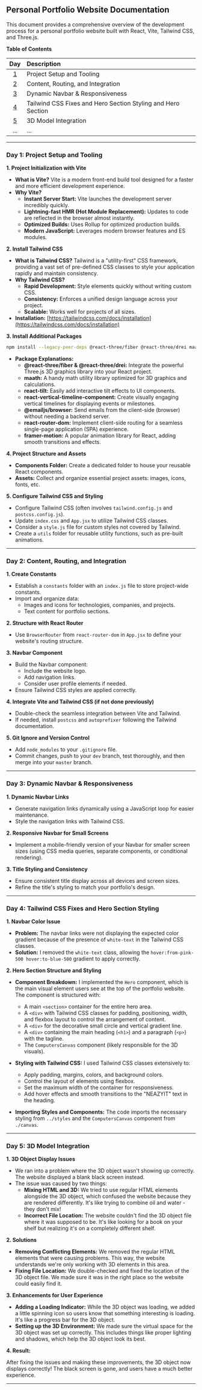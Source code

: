 ## Personal Portfolio Website Documentation

This document provides a comprehensive overview of the development process for a personal portfolio website built with React, Vite, Tailwind CSS, and Three.js.

**Table of Contents**

|                     Day                     | Description                                                  |
| :-----------------------------------------: | :----------------------------------------------------------- |
|    [1](#day-1-project-setup-and-tooling)    | Project Setup and Tooling                                    |
| [2](#day-2-content-routing-and-integration) | Content, Routing, and Integration                            |
| [3](#day-3-dynamic-navbar--responsiveness)  | Dynamic Navbar & Responsiveness                              |
|       [4](#day-4-tailwind-css-fixes)        | Tailwind CSS Fixes and Hero Section Styling and Hero Section |
|      [5](#day-5-3d-model-integration)       | 3D Model Integration                                         |
|                     ...                     | ...                                                          |

---

### Day 1: Project Setup and Tooling <a id="day-1-project-setup-and-tooling"></a>

**1. Project Initialization with Vite**

- **What is Vite?** Vite is a modern front-end build tool designed for a faster and more efficient development experience.
- **Why Vite?**
    - **Instant Server Start:**  Vite launches the development server incredibly quickly.
    - **Lightning-fast HMR (Hot Module Replacement):** Updates to code are reflected in the browser almost instantly.
    - **Optimized Builds:** Uses Rollup for optimized production builds.
    - **Modern JavaScript:** Leverages modern browser features and ES modules.

**2. Install Tailwind CSS**

- **What is Tailwind CSS?** Tailwind is a "utility-first" CSS framework, providing a vast set of pre-defined CSS classes to style your application rapidly and maintain consistency. 
- **Why Tailwind CSS?**
    - **Rapid Development:**  Style elements quickly without writing custom CSS.
    - **Consistency:** Enforces a unified design language across your project.
    - **Scalable:** Works well for projects of all sizes. 
- **Installation:**  [https://tailwindcss.com/docs/installation](https://tailwindcss.com/docs/installation)

**3. Install Additional Packages**

```bash
npm install --legacy-peer-deps @react-three/fiber @react-three/drei maath react-tilt react-vertical-timeline-component @emailjs/browser react-router-dom framer-motion
```

- **Package Explanations:**
    - **@react-three/fiber & @react-three/drei:** Integrate the powerful Three.js 3D graphics library into your React project. 
    - **maath:** A handy math utility library optimized for 3D graphics and calculations.
    - **react-tilt:** Easily add interactive tilt effects to UI components.
    - **react-vertical-timeline-component:**  Create visually engaging vertical timelines for displaying events or milestones.
    - **@emailjs/browser:** Send emails from the client-side (browser) without needing a backend server.
    - **react-router-dom:** Implement client-side routing for a seamless single-page application (SPA) experience.
    - **framer-motion:** A popular animation library for React, adding smooth transitions and effects.

**4. Project Structure and Assets**

- **Components Folder:** Create a dedicated folder to house your reusable React components.
- **Assets:** Collect and organize essential project assets: images, icons, fonts, etc.

**5. Configure Tailwind CSS and Styling**

- Configure Tailwind CSS (often involves `tailwind.config.js` and `postcss.config.js`).
- Update `index.css` and `App.jsx` to utilize Tailwind CSS classes. 
- Consider a `style.js` file for custom styles not covered by Tailwind.
- Create a `utils` folder for reusable utility functions, such as pre-built animations.

---

### Day 2: Content, Routing, and Integration <a id="day-2-content-routing-and-integration"></a>

**1. Create Constants**

- Establish a `constants` folder with an `index.js` file to store project-wide constants.
- Import and organize data:
    - Images and icons for technologies, companies, and projects.
    - Text content for portfolio sections.

**2. Structure with React Router**

- Use `BrowserRouter` from `react-router-dom` in `App.jsx` to define your website's routing structure.

**3. Navbar Component**

- Build the Navbar component:
    - Include the website logo. 
    - Add navigation links.
    - Consider user profile elements if needed.
- Ensure Tailwind CSS styles are applied correctly.

**4. Integrate Vite and Tailwind CSS (if not done previously)**

- Double-check the seamless integration between Vite and Tailwind.
- If needed, install `postcss` and `autoprefixer` following the Tailwind documentation.

**5. Git Ignore and Version Control**

- Add `node_modules` to your `.gitignore` file.
- Commit changes, push to your `dev` branch, test thoroughly, and then merge into your `master` branch.

---

### Day 3: Dynamic Navbar & Responsiveness <a id="day-3-dynamic-navbar--responsiveness"></a>

**1. Dynamic Navbar Links**

- Generate navigation links dynamically using a JavaScript loop for easier maintenance.
- Style the navigation links with Tailwind CSS.

**2. Responsive Navbar for Small Screens**

- Implement a mobile-friendly version of your Navbar for smaller screen sizes (using CSS media queries, separate components, or conditional rendering).

**3. Title Styling and Consistency**

- Ensure consistent title display across all devices and screen sizes.
- Refine the title's styling to match your portfolio's design.

---

### Day 4: Tailwind CSS Fixes and Hero Section Styling <a id="day-4-tailwind-css-fixes"></a>

**1. Navbar Color Issue**

- **Problem:** The navbar links were not displaying the expected color gradient because of the presence of `white-text` in the Tailwind CSS classes.
- **Solution:** I removed the `white-text` class, allowing the `hover:from-pink-500 hover:to-blue-500` gradient to apply correctly.

**2. Hero Section Structure and Styling** 

- **Component Breakdown:** I implemented the `Hero` component, which is the main visual element users see at the top of the portfolio website. The component is structured with:
    - A main `<section>` container for the entire hero area.
    - A `<div>` with Tailwind CSS classes for padding, positioning, width, and flexbox layout to control the arrangement of content.
    - A `<div>` for the decorative small circle and vertical gradient line.
    - A `<div>` containing the main heading (`<h1>`) and a paragraph (`<p>`) with the tagline.
    - The `ComputersCanvas` component (likely responsible for the 3D visuals).

- **Styling with Tailwind CSS:** I used Tailwind CSS classes extensively to:
    - Apply padding, margins, colors, and background colors.
    - Control the layout of elements using flexbox.
    - Set the maximum width of the container for responsiveness.
    - Add hover effects and smooth transitions to the "NEAZYIT" text in the heading. 

- **Importing Styles and Components:** The code imports the necessary styling from `../styles` and the `ComputersCanvas` component from `./canvas`.
---

### Day 5: 3D Model Integration <a id="day-5-3d-model-integration"></a>

**1.  3D Object Display Issues**

*  We ran into a problem where the 3D object wasn't showing up correctly. The website displayed a blank black screen instead. 
*  The issue was caused by two things:
    *  **Mixing HTML and 3D:** We tried to use regular HTML elements alongside the 3D object, which confused the website because they are rendered differently.  It's like trying to combine oil and water - they don't mix!
    *  **Incorrect File Location:**  The website couldn't find the 3D object file where it was supposed to be. It's like looking for a book on your shelf but realizing it's on a completely different shelf.

**2. Solutions** 

*   **Removing Conflicting Elements:** We removed the regular HTML elements that were causing problems. This way, the website understands we're only working with 3D elements in this area.
*   **Fixing File Location:**  We double-checked and fixed the location of the 3D object file. We made sure it was in the right place so the website could easily find it.

**3. Enhancements for User Experience**

*   **Adding a Loading Indicator:**  While the 3D object was loading, we added a little spinning icon so users know that something interesting is loading. It's like a progress bar for the 3D object.
*   **Setting up the 3D Environment:**  We made sure the virtual space for the 3D object was set up correctly. This includes things like proper lighting and shadows, which help the 3D object look its best.

**4. Result:**

After fixing the issues and making these improvements, the 3D object now displays correctly! The black screen is gone, and users have a much better experience.

---